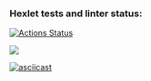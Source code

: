 ### Hexlet tests and linter status:
[![Actions Status](https://github.com/IanaBlue/frontend-project-44/workflows/hexlet-check/badge.svg)](https://github.com/IanaBlue/frontend-project-44/actions)

<a href="https://codeclimate.com/github/IanaBlue/frontend-project-44/maintainability"><img src="https://api.codeclimate.com/v1/badges/b92b7c1ac79ecd381484/maintainability" /></a>

[![asciicast](https://asciinema.org/a/QkAUPWIPfNSO3E2njDQcW7cOL.svg)](https://asciinema.org/a/QkAUPWIPfNSO3E2njDQcW7cOL)